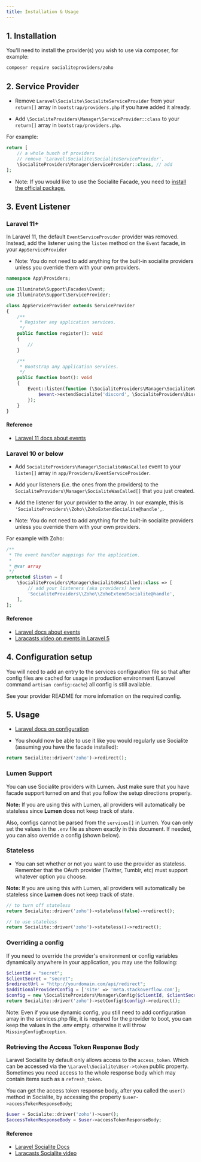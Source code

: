 ```yaml
---
title: Installation & Usage
---
```


## 1. Installation

You'll need to install the provider(s) you wish to use via composer, for example:

```bash
composer require socialiteproviders/zoho
```

## 2. Service Provider

* Remove `Laravel\Socialite\SocialiteServiceProvider` from your `return[]` array in `bootstrap/providers.php` if you have added it already.

* Add `\SocialiteProviders\Manager\ServiceProvider::class` to your `return[]` array in `bootstrap/providers.php`.

For example:

``` php
return [
    // a whole bunch of providers
    // remove 'Laravel\Socialite\SocialiteServiceProvider',
    \SocialiteProviders\Manager\ServiceProvider::class, // add
];
```

* Note: If you would like to use the Socialite Facade, you need to [install the official package.](https://github.com/laravel/socialite)

## 3. Event Listener

### Laravel 11+

In Laravel 11, the default `EventServiceProvider` provider was removed. Instead, add the listener using the `listen` method on the `Event` facade, in your `AppServiceProvider`

* Note: You do not need to add anything for the built-in socialite providers unless you override them with your own providers.

```php
namespace App\Providers;

use Illuminate\Support\Facades\Event;
use Illuminate\Support\ServiceProvider;

class AppServiceProvider extends ServiceProvider
{
    /**
     * Register any application services.
     */
    public function register(): void
    {
        //
    }

    /**
     * Bootstrap any application services.
     */
    public function boot(): void
    {
        Event::listen(function (\SocialiteProviders\Manager\SocialiteWasCalled $event) {
            $event->extendSocialite('discord', \SocialiteProviders\Discord\Provider::class);
        });
    }
}
```

#### Reference

* [Laravel 11 docs about events](http://laravel.com/docs/11.0/events)

### Laravel 10 or below

* Add `SocialiteProviders\Manager\SocialiteWasCalled` event to your `listen[]` array  in `app/Providers/EventServiceProvider`.

* Add your listeners (i.e. the ones from the providers) to the `SocialiteProviders\Manager\SocialiteWasCalled[]` that you just created.

* Add the listener for your provider to the array. In our example, this is `'SocialiteProviders\\Zoho\\ZohoExtendSocialite@handle',`.

* Note: You do not need to add anything for the built-in socialite providers unless you override them with your own providers.

For example with Zoho:

```php
/**
 * The event handler mappings for the application.
 *
 * @var array
 */
protected $listen = [
    \SocialiteProviders\Manager\SocialiteWasCalled::class => [
        // add your listeners (aka providers) here
        'SocialiteProviders\\Zoho\\ZohoExtendSocialite@handle',
    ],
];
```

#### Reference

* [Laravel docs about events](http://laravel.com/docs/10.0/events)
* [Laracasts video on events in Laravel 5](https://laracasts.com/lessons/laravel-5-events)

## 4. Configuration setup

You will need to add an entry to the services configuration file so that after config files are cached for usage in production environment (Laravel command `artisan config:cache`) all config is still available.

See your provider README for more infomation on the required config.

## 5. Usage

* [Laravel docs on configuration](http://laravel.com/docs/master/configuration)

* You should now be able to use it like you would regularly use Socialite (assuming you have the facade installed):

```php
return Socialite::driver('zoho')->redirect();
```

### Lumen Support

You can use Socialite providers with Lumen.  Just make sure that you have facade support turned on and that you follow the setup directions properly.

**Note:** If you are using this with Lumen, all providers will automatically be stateless since **Lumen** does not keep track of state.

Also, configs cannot be parsed from the `services[]` in Lumen.  You can only set the values in the `.env` file as shown exactly in this document.  If needed, you can
  also override a config (shown below).

### Stateless

* You can set whether or not you want to use the provider as stateless.  Remember that the OAuth provider (Twitter, Tumblr, etc) must support whatever option you choose.

**Note:** If you are using this with Lumen, all providers will automatically be stateless since **Lumen** does not keep track of state.

```php
// to turn off stateless
return Socialite::driver('zoho')->stateless(false)->redirect();

// to use stateless
return Socialite::driver('zoho')->stateless()->redirect();
```

### Overriding a config

If you need to override the provider's environment or config variables dynamically anywhere in your application, you may use the following:

```php
$clientId = "secret";
$clientSecret = "secret";
$redirectUrl = "http://yourdomain.com/api/redirect";
$additionalProviderConfig = ['site' => 'meta.stackoverflow.com'];
$config = new \SocialiteProviders\Manager\Config($clientId, $clientSecret, $redirectUrl, $additionalProviderConfig);
return Socialite::driver('zoho')->setConfig($config)->redirect();
```

Note: Even if you use dynamic config, you still need to add configuration array in the services.php file, it is required for the provider to boot, you can keep the values in the .env empty. otherwise it will throw `MissingConfigException`.

### Retrieving the Access Token Response Body

Laravel Socialite by default only allows access to the `access_token`.  Which can be accessed
via the `\Laravel\Socialite\User->token` public property.  Sometimes you need access to the whole response body which
may contain items such as a `refresh_token`.

You can get the access token response body, after you called the `user()` method in Socialite, by accessing the property `$user->accessTokenResponseBody`;

```php
$user = Socialite::driver('zoho')->user();
$accessTokenResponseBody = $user->accessTokenResponseBody;
```

#### Reference

* [Laravel Socialite Docs](https://github.com/laravel/socialite)
* [Laracasts Socialite video](https://laracasts.com/series/whats-new-in-laravel-5/episodes/9)
